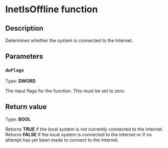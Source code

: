 # InetIsOffline function

## Description

Determines whether the system is connected to the Internet.

## Parameters

### `dwFlags`

Type: **DWORD**

The input flags for the function. This must be set to zero.

## Return value

Type: **BOOL**

Returns **TRUE** if the local system is not currently connected to the Internet. Returns **FALSE** if the local system is connected to the Internet or if no attempt has yet been made to connect to the Internet.